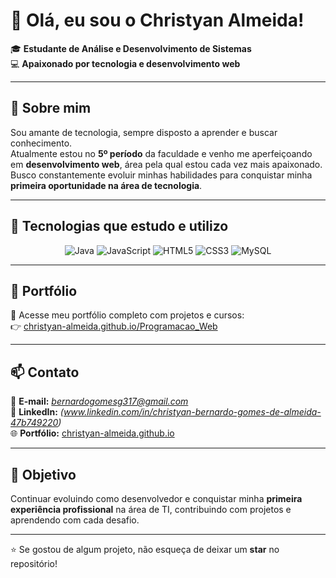 # 👋 Olá, eu sou o Christyan Almeida!

🎓 **Estudante de Análise e Desenvolvimento de Sistemas**  
💻 **Apaixonado por tecnologia e desenvolvimento web**

---

## 🚀 Sobre mim

Sou amante de tecnologia, sempre disposto a aprender e buscar conhecimento.  
Atualmente estou no **5º período** da faculdade e venho me aperfeiçoando em **desenvolvimento web**, área pela qual estou cada vez mais apaixonado.  
Busco constantemente evoluir minhas habilidades para conquistar minha **primeira oportunidade na área de tecnologia**.  

---

## 🧠 Tecnologias que estudo e utilizo

<div align="center">

![Java](https://img.shields.io/badge/Java-%23ED8B00.svg?style=for-the-badge&logo=openjdk&logoColor=white)
![JavaScript](https://img.shields.io/badge/JavaScript-%23323330.svg?style=for-the-badge&logo=javascript&logoColor=%23F7DF1E)
![HTML5](https://img.shields.io/badge/HTML5-%23E34F26.svg?style=for-the-badge&logo=html5&logoColor=white)
![CSS3](https://img.shields.io/badge/CSS3-%231572B6.svg?style=for-the-badge&logo=css3&logoColor=white)
![MySQL](https://img.shields.io/badge/MySQL-%2300f.svg?style=for-the-badge&logo=mysql&logoColor=white)

</div>

---

## 📂 Portfólio

🔗 Acesse meu portfólio completo com projetos e cursos:  
👉 [christyan-almeida.github.io/Programacao_Web](https://christyan-almeida.github.io/Programacao_Web/#cursos)

---

## 📫 Contato

📧 **E-mail:** *bernardogomesg317@gmail.com*  
💼 **LinkedIn:** *(www.linkedin.com/in/christyan-bernardo-gomes-de-almeida-47b749220)*  
🌐 **Portfólio:** [christyan-almeida.github.io](https://christyan-almeida.github.io/Programacao_Web/#cursos)

---

## 🌱 Objetivo

Continuar evoluindo como desenvolvedor e conquistar minha **primeira experiência profissional** na área de TI, contribuindo com projetos e aprendendo com cada desafio.

---

⭐ Se gostou de algum projeto, não esqueça de deixar um **star** no repositório!  
